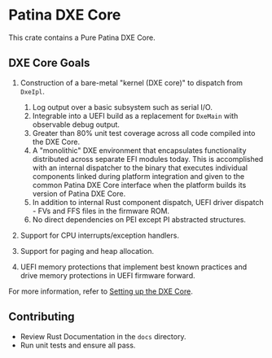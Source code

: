 
# Patina DXE Core

This crate contains a Pure Patina DXE Core.

## DXE Core Goals

1. Construction of a bare-metal "kernel (DXE core)" to dispatch from `DxeIpl`.
   1. Log output over a basic subsystem such as serial I/O.
   2. Integrable into a UEFI build as a replacement for `DxeMain` with observable debug output.
   3. Greater than 80% unit test coverage across all code compiled into the DXE Core.
   4. A "monolithic" DXE environment that encapsulates functionality distributed across separate EFI modules today.
      This is accomplished with an internal dispatcher to the binary that executes individual components linked during
      platform integration and given to the common Patina DXE Core interface when the platform builds its version of
      Patina DXE Core.
   5. In addition to internal Rust component dispatch, UEFI driver dispatch - FVs and FFS files in the firmware ROM.
   6. No direct dependencies on PEI except PI abstracted structures.

2. Support for CPU interrupts/exception handlers.

3. Support for paging and heap allocation.

4. UEFI memory protections that implement best known practices and drive memory protections in UEFI firmware forward.

For more information, refer to [Setting up the DXE Core](https://opendevicepartnership.github.io/patina/integrate/dxe_core.html).

## Contributing

- Review Rust Documentation in the `docs` directory.
- Run unit tests and ensure all pass.
